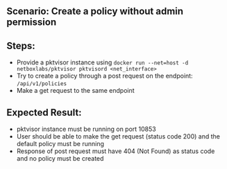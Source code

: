## Scenario: Create a policy without admin permission

## Steps:
- Provide a pktvisor instance using `docker run --net=host -d netboxlabs/pktvisor pktvisord <net_interface>`
- Try to create a policy through a post request on the endpoint: `/api/v1/policies`
- Make a get request to the same endpoint

## Expected Result:
- pktvisor instance must be running on port 10853
- User should be able to make the get request  (status code 200) and the default policy must be running
- Response of post request must have 404 (Not Found) as status code and no policy must be created
 
